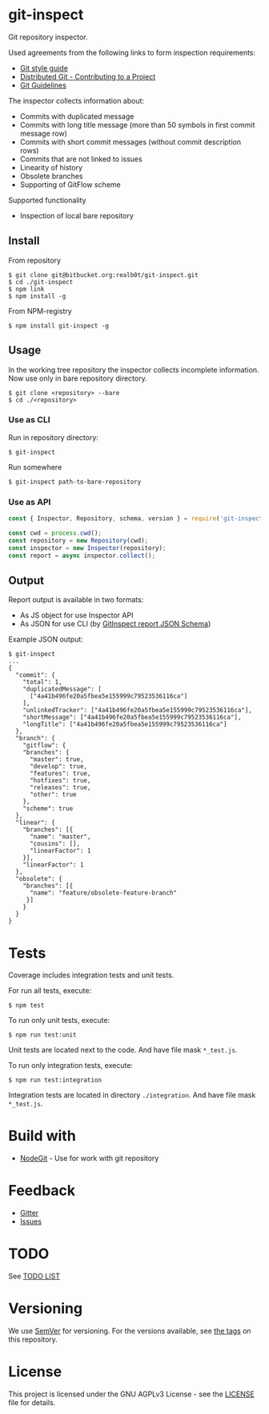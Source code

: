 # git-inspect

Git repository inspector.

Used agreements from the following links to form inspection requirements:

- [Git style guide](https://github.com/agis/git-style-guide)
- [Distributed Git - Contributing to a Project](https://git-scm.com/book/en/v2/Distributed-Git-Contributing-to-a-Project)
- [Git Guidelines](https://github.com/monterail/guidelines/blob/master/git.md)

The inspector collects information about:

- Commits with duplicated message
- Commits with long title message (more than 50 symbols in first commit message row)
- Commits with short commit messages (without commit description rows)
- Commits that are not linked to issues
- Linearity of history
- Obsolete branches
- Supporting of GitFlow scheme

Supported functionality

- Inspection of local bare repository

## Install

From repository
```
$ git clone git@bitbucket.org:realb0t/git-inspect.git
$ cd ./git-inspect
$ npm link
$ npm install -g
```

From NPM-registry
```
$ npm install git-inspect -g
```

## Usage

In the working tree repository the inspector collects incomplete information.
Now use only in bare repository directory.

```
$ git clone <repository> --bare
$ cd ./<repository>
```

### Use as CLI

Run in repository directory:
```
$ git-inspect
```

Run somewhere
```
$ git-inspect path-to-bare-repository
```

### Use as API

```javascript
const { Inspector, Repository, schema, version } = require('git-inspect');

const cwd = process.cwd();
const repository = new Repository(cwd);
const inspector = new Inspector(repository);
const report = async inspector.collect();
```

## Output

Report output is available in two formats:

- As JS object for use Inspector API
- As JSON for use CLI (by [GitInspect report JSON Schema](report-schema.json))

Example JSON output:

```
$ git-inspect
...
{
  "commit": {
    "total": 1,
    "duplicatedMessage": [
      ["4a41b496fe20a5fbea5e155999c79523536116ca"]
    ],
    "unlinkedTracker": ["4a41b496fe20a5fbea5e155999c79523536116ca"],
    "shortMessage": ["4a41b496fe20a5fbea5e155999c79523536116ca"],
    "longTitle": ["4a41b496fe20a5fbea5e155999c79523536116ca"]
  },
  "branch": {
    "gitflow": {
    "branches": {
      "master": true,
      "develop": true,
      "features": true,
      "hotfixes": true,
      "releases": true,
      "other": true
    },
    "scheme": true
  },
  "linear": {
    "branches": [{
      "name": "master",
      "cousins": [],
      "linearFactor": 1
    }],
    "linearFactor": 1
  },
  "obsolete": {
    "branches": [{
      "name": "feature/obsolete-feature-branch"
     }]
    }
  }
}
```

# Tests

Coverage includes integration tests and unit tests.

For run all tests, execute:
```
$ npm test
```

To run only unit tests, execute:
```
$ npm run test:unit
```

Unit tests are located next to the code. And have file mask `*_test.js`.

To run only integration tests, execute:
```
$ npm run test:integration
```

Integration tests are located in directory `./integration`. And have file mask `*_test.js`.


# Build with

- [NodeGit](https://www.nodegit.org/) - Use for work with git repository

# Feedback

- [Gitter](https://gitter.im/GitSemver/git-inspect)
- [Issues](https://github.com/git-semver/git-inspect/issues)

# TODO

See [TODO LIST](TODO.md)

# Versioning

We use [SemVer](https://semver.org/) for versioning. For the versions available, see [the tags](https://github.com/git-semver/git-inspect/tags) on this repository.

# License

This project is licensed under the GNU AGPLv3 License - see the [LICENSE](LICENSE) file for details.
